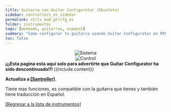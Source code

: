 ```yaml
---
title: Guitarra con Guitar Configurator (Obsoleto)
sidebar: controllers_es_sidebar
permalink: ctrls_mod_gtrcfg_es
folder: instrumentos
tags: [modeado, guitarras, espanol]
summary: "Como configurar tu guitarra usando Guitar Configurator en RPCS3."
toc: false
---
```


<div align="center"> <img src="https://carlmylo.github.io/rb3-pc/images/instruments/plat/lgc.png" alt="Sistema" title="Sistema"></div>

<div align="center"> <img src="https://carlmylo.github.io/rb3-pc/images/instruments/cont/rcmgtrs.png" alt="Control" title="Control"></div>

<div markdown="span" class="alert alert-danger" role="alert"><i class="fa fa-exclamation-circle"></i> <b>¡¡¡Esta pagina esta aquí solo para advertirte que Guitar Configurator ha sido descontinuado!!! </b> {{include.content}}</div>

**Actualiza a [[Santroller]](https://carlmylo.github.io/rb3-pc/ctrls_mod_santgtr_es)**.

Tiene mas funciones, es compatible con la guitarra que tienes y también tiene traducción en Español. 

[[Regresar a la lista de instrumentos]](https://carlmylo.github.io/rb3-pc/ctrls_es#lista-de-instrumentos)